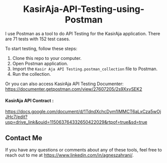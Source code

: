 <h1 align="center">KasirAja-API-Testing-using-Postman</h1>

I use Postman as a tool to do API Testing for the KasirAja application. There are 71 tests with 152 test cases.

To start testing, follow these steps:
1. Clone this repo to your computer.
2. Open Postman application.
3. Import the `Kasir Aja API Testing.postman_collection` file to Postman.
4. Run the collection.

Or you can also access KasirAja API Testing Documenter:
https://documenter.getpostman.com/view/27607205/2s9XxySEK2

#### KasirAja API Contract :
https://docs.google.com/document/d/1TdndXchcDym1IMMCT6aLxCza5wOjJHc7/edit?usp=drive_link&ouid=115063764332650422029&rtpof=true&sd=true



## Contact Me
If you have any questions or comments about any of these tools, feel free to reach out to me at https://www.linkedin.com/in/agneszahrani/.
